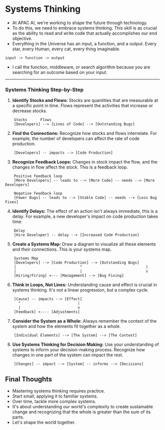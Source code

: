 # Systems Thinking 
* At APAC AI, we're working to shape the future through technology. 
* To do this, we need to embrace systems thinking. This skill is as crucial as the ability to read and write code that actually accomplishes our end objective.
* Everything in the Universe has an input, a function, and a output. Every star, every Human, every cat, every thing imaginable.

```
input -> function -> output

```
* I call the function, middleware, or search algorithm because you are searching for an outcome based on your input.

---

### Systems Thinking Step-by-Step

1. **Identify Stocks and Flows:**
   Stocks are quantities that are measurable at a specific point in time. Flows represent the activities that increase or decrease stocks.

```
    Stocks      Flows
    [Developers] --> [Lines of Code] --> [Outstanding Bugs]
```

2. **Find the Connections:**
   Recognize how stocks and flows interrelate. For example, the number of developers can affect the rate of code production.

```
    [Developers] -- impacts --> [Code Production]
```

3. **Recognize Feedback Loops:**
   Changes in stock impact the flow, and the changes in flow affect the stock. This is a feedback loop.

```
    Positive feedback loop
    [More Developers] -- leads to --> [More Code] -- needs --> [More Developers]
```

```
    Negative feedback loop
    [Fewer Bugs] -- leads to --> [Stable Code] -- needs --> [Less Bug Fixes]
```

4. **Identify Delays:**
   The effect of an action isn't always immediate, this is a delay. For example, a new developer's impact on code production takes time.

```
    Delay
    [Hire Developer] -- delay --> [Increased Code Production]
```

5. **Create a Systems Map:**
   Draw a diagram to visualize all these elements and their connections. This is your systems map.

```
    Systems Map
    [Developers] --> [Code Production] --> [Outstanding Bugs]
    |                             ^                             |
    |                             |                             v
    [Hiring/Firing] <--- [Management] --> [Bug Fixing]
```

6. **Think in Loops, Not Lines:**
   Understanding cause and effect is crucial in systems thinking. It's not a linear progression, but a complex cycle.

```
    [Cause] -- impacts --> [Effect]
      ^                          |
      |                          v
    [Feedback] <---- [Adjustments]
```

7. **Consider the System as a Whole:**
   Always remember the context of the system and how the elements fit together as a whole.

```
    [Individual Elements] --> [The System] --> [The Context]
```

8. **Use Systems Thinking for Decision Making:**
   Use your understanding of systems to inform your decision-making process. Recognize how changes in one part of the system can impact the rest.

```
    [Changes] -- impact --> [System] -- informs --> [Decisions]
```

## Final Thoughts
* Mastering systems thinking requires practice. 
* Start small, applying it to familiar systems. 
* Over time, tackle more complex systems. 
* It's about understanding our world's complexity to create sustainable change and recognizing that the whole is greater than the sum of its parts. 
* Let's shape the world together.
